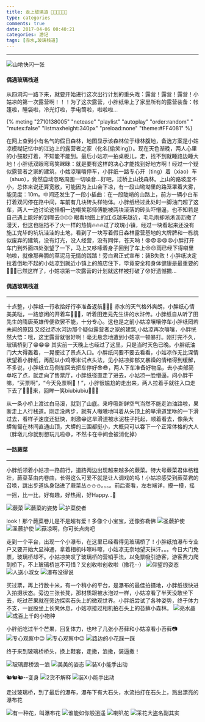 ```yaml
---
title: 走上玻璃道 🚶🚶🚶🏃🏃🏃
type: categories
comments: true
date: 2017-04-06 00:40:21
categories: 游记
tags: [赤水,玻璃栈道]
---
```


--- 

![山地快闪一张](https://i.postimg.cc/ZY8gJX43/chishui-bolizhandao-01.jpg)


#### 偶遇玻璃栈道
从四洞沟一路下来，就要开始进行这次出行计划的重头戏：露营！露营！露营！小姑凉的第一次露营啊！！！为了这次露营，小胖纸带上了家里所有的露营装备：帐篷啦，睡袋啦，冷光灯啦，手电筒啦，啦啦啦...

<!--more-->


{% meting "2710138005" "netease" "playlist" "autoplay" "order:random" " "mutex:false" "listmaxheight:340px" "preload:none" "theme:#FF4081" %}

<!-- <audio controls="controls" autoplay="true">
	Dirt On My Boots
  <source src="http://m10.music.126.net/20190315145155/306305871292de7b9a0f55a9fb76d339/ymusic/d43e/4698/9bc5/32172b6066b2fab8d983474c51f8d07d.mp3" type="audio/mp3">
</audio>
bgm: Dirt On My Boots 

{% meting "417614002" "netease" "song" autoplay "theme:#FF4081" "mode:circulation" "mutex:true" "listmaxheight:340px" "preload:auto" %}
-->

在网上查到小有名气的假日森林，地图显示该森林位于绿林腹地，备选方案是小姑凉模糊记忆中的江边上的露营者之家（化名[偷笑ing]）。现在天色渐晚，两人心里的小鼓敲打着，不知能不能到。最后小姑凉一拍桌板儿，走，找不到就睡路边睡大地！小胖纸双眼弯弯笑眯眯：就是要有这样的决心才能找到好地方啊！经过一个疑似露营者之家的建筑，小姑凉嚷嚷停车，小胖纸一路专心开（ting）着（xiao）车（shuo），竟然自动忽略周围一切噪音...好吧，过桥上山找森林。上山的路坡度不小，总体来说还算宽敞，可能因为上山会下凉，有一段山坳坳里的路笼罩着大雾，能见度：10m。中间还发生了一段小插曲：在一段陡峭的山路上，前方一辆小白车打着双闪停在路中间，车前有几块砖头样物体。小胖纸经过此处时一脚油门超了这车，两人一边讨论这怪相一边嘲笑那师傅能被两块滚落的砖头吓懵逼，也不知若是自己遇上能好的到哪去🙄🙄🙄
眼看地图上的红点越来越近，毛毛雨却淅淅沥沥撒了漫天，但这也阻挡不了火一样的热情🔥🔥🔥过了玫瑰小镇，经过一块看起来还没有施工完毕的坑坑洼洼的土地，看到了一块写着假日森林露营基地的大牌牌和一栋貌似废弃的建筑，没有灯光，没人经营，没有同伴，苍天呐！😧😨😩😪😫小胖打开车门到外面四处张望了一下，马上又哆嗦着身子回到了车上😔😔雨已经下得噼里啪啦，就像那奔腾的草泥马无情的践踏！旁白君正式宣布：装B失败！小胖纸决定拉着倒地不起的小姑凉到就近小镇上的旅店住下，毕竟安全和身体健康是最重要的🌙🌙🌙已然这样了，小姑凉第一次露营的计划就这样被打破了😰好遗憾撒...

#### 偶遇玻璃栈道
---

十点整，小胖纸一行收拾好行李准备返航🏃🏃🏃
赤水的天气格外爽朗，小胖纸心情美美哒，一路悠闲的开着车🚗🚗🚗，听着田连元先生讲的水浒传。小胖纸自从听了田先生的隋唐英雄传便欲罢不能，十分专心。这也是之前小姑凉嚷嚷停车小胖纸罔若未闻的原因.又经过赤水河边那个疑似露营者之家的建筑,小姑凉再次嚷嚷，小胖恍然大悟：哦，这里露营就很好啊！毫无悬念地遭到小姑凉一顿暴打。刚打完不久，玻璃桥到了😁😁😁
其实前一天晚上也经过了这里，只是当时天色已晚。小胖纸油门大大得轰着，一晃便过了景点入口。小胖纸问要不要去看看，小姑凉作无比深情状望着小胖纸，再配以小鸡啄米试点头法，见小姑凉抑郁又暴躁的情绪得到缓解，不多说，小胖纸立马倒车回去把车停好😎😎，两人下车准备好物品，去小卖部简单吃了点，就走向了售票厅，小胖纸径直走了进去，小姑凉一脸懵逼，问小胖干嘛，“买票啊”，“今天免票啊🍔！”，小胖很尴尬的走出来，两人拉着手就往入口走下去了👫👫👫来，回眸一笑biubiubiu👧👧👧

<!-- <iframe frameborder="no" border="0" marginwidth="0" marginheight="0" width=330 height=86 src="http://music.163.com/#/song?id=463164348"></iframe> -->



从一条小桥上渡过白马溪，就到了山底。来呼吸新鲜空气当然不能走泊油路啦，果断走上人行栈道。刚走没两步，就有人嗷嗷地叫着从头顶上的旱滑道里咻的一下滑过去，看样子速度还挺快，刺激😁这旱滑道被水泥柱子托起，顺着看去，像条大蟒匍匐在林间直通山顶，大蟒的三围都挺小，大概只可以吞下一个正常体格的大人（胖墩儿你就别想玩儿啦😅，不然卡在中间会被消化掉）

#### 一路蕨菜
---


小胖纸领着小姑凉一路前行，道路两边出现越来越多的蕨菜。特大号蕨菜君体格粗壮，蕨菜茎由内卷曲，长得这么可爱不就是让人调戏的吗！小姑凉感受到蕨菜君的召唤，跳出步道纵身钻进了蕨菜丛⛄️⛄️⛄️。。。。前后查看，左右端详，摸一摸，摇一摇，比一比，好有趣，好热闹，好Happy…💃

![蕨菜](https://i.postimg.cc/Dy7N05wN/chishui-bolizhandao-02.jpg)
![蕨菜的姿势](https://i.postimg.cc/bNLBtbGw/chishui-bolizhandao-03.jpg)
![护菜使者](https://i.postimg.cc/wM20D8jG/chishui-bolizhandao-04.jpg)

look！那个蕨菜卷儿是不是超有爱！多像个小宝宝，还像弥勒佛
![圣蕨护使](https://i.postimg.cc/J0Mpy4MX/chishui-bolizhandao-05.jpg)
![圣蕨护使](https://i.postimg.cc/1txCQrdJ/chishui-bolizhandao-06.jpg)
![菇凉啊，你可长点肉吧](https://i.postimg.cc/NjMP7MT7/chishui-bolizhandao-07.jpg)


走到一个平台，出现一个小瀑布，在这里已经看得见玻璃桥了！小胖纸拍瀑布专业户又要开始大显神通，拿着相机咔嚓咔嚓，小姑凉无奈地望天抹汗。。。今日大门免票，玻璃桥却不。小姑凉笑叹了玻璃桥的营销手法，以免票吸引游客，游客费力爬到桥下，不上玻璃桥岂不可惜？又创收啦创收啦（撒花···）
![仰望的姿态](https://i.postimg.cc/6Q4jgmM8/chishui-bolizhandao-08.jpg)
![人送小淑女](https://i.postimg.cc/MKGYgLTz/chishui-bolizhandao-09.jpg)
![瀑布没得说](https://i.postimg.cc/HkhvSg9G/chishui-bolizhandao-10.jpg)

买过票，再上行数十米，有一个稍小的平台，是瀑布的最佳拍摄地，小胖纸很快进入拍摄状态。旁边三张长凳，那材质跟被水泡过一样，小姑凉看了半天没敢坐下去，吃过芒果就在旁边探索石头上的微观世界。小胖纸尝试了各种姿势，终于体力不支，一屁股坐上长凳休息，小姑凉接过相机拍石头上的苔藓小森林。
![亮水晶](https://i.postimg.cc/LXzy6ZKR/chishui-bolizhandao-11.jpg)
![成百上千的小物种](https://i.postimg.cc/MZmsCRmm/chishui-bolizhandao-12.jpg)

小胖纸吃过半个芒果，回复体力，也咔了几张小苔藓和小姑凉看小苔藓📷
![专心观察中😉](https://i.postimg.cc/SxJDYPFg/chishui-bolizhandao-13.jpg)
![专心观察中😉](https://i.postimg.cc/wTxWgvW8/chishui-bolizhandao-14.jpg)
![路边的小花踩一踩](https://i.postimg.cc/KzyNVvKW/chishui-bolizhandao-15.jpg)

终于来到玻璃桥桥头，换上鞋套，走撒，浪撒，装逼撒！

![玻璃廊桥浪一浪](https://i.postimg.cc/KzrNySB8/chishui-bolizhandao-16.jpg)
![美美的姿态](https://i.postimg.cc/4NF1G17V/chishui-bolizhandao-17.jpg)
![装X小能手出动](https://i.postimg.cc/0QfpBG16/chishui-bolizhandao-18.jpg)

🐿🐿🐿--变身
![2货不解释](https://i.postimg.cc/13kcn5Kz/chishui-bolizhandao-19.jpg)
![装X小能手出动](https://i.postimg.cc/KYTfJgYL/chishui-bolizhandao-20.jpg)

走过玻璃桥，到了最后的瀑布，瀑布下有大石头，水流拍打在石头上，溅出漂亮的瀑布花

![有一种花，叫瀑布花](https://i.postimg.cc/bJ8xgCWc/chishui-bolizhandao-21.jpg)
![谁能如你般逍遥](https://i.postimg.cc/9QRYQqZS/chishui-bolizhandao-22.jpg)
![喇叭花](https://i.postimg.cc/6qMfyrHs/chishui-bolizhandao-23.jpg)
![采花大盗名副其实](https://i.postimg.cc/GpvPkwMx/chishui-bolizhandao-24.jpg)

